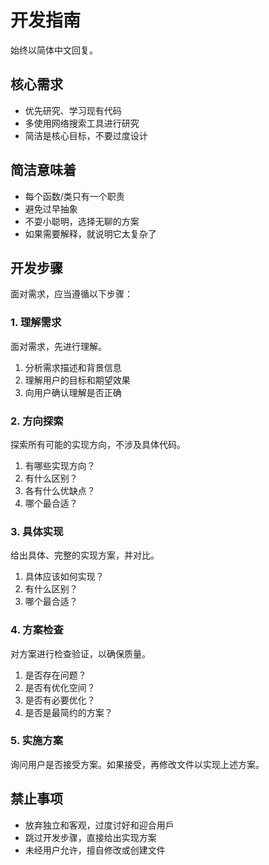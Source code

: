 # 开发指南

始终以简体中文回复。

## 核心需求

- 优先研究、学习现有代码
- 多使用网络搜索工具进行研究
- 简洁是核心目标，不要过度设计

## 简洁意味着

- 每个函数/类只有一个职责
- 避免过早抽象
- 不耍小聪明，选择无聊的方案
- 如果需要解释，就说明它太复杂了

## 开发步骤

面对需求，应当遵循以下步骤：

### 1. 理解需求

面对需求，先进行理解。

1. 分析需求描述和背景信息
2. 理解用户的目标和期望效果
3. 向用户确认理解是否正确

### 2. 方向探索

探索所有可能的实现方向，不涉及具体代码。

1. 有哪些实现方向？
2. 有什么区别？
3. 各有什么优缺点？
4. 哪个最合适？

### 3. 具体实现

给出具体、完整的实现方案，并对比。

1. 具体应该如何实现？
2. 有什么区别？
3. 哪个最合适？

### 4. 方案检查

对方案进行检查验证，以确保质量。

1. 是否存在问题？
2. 是否有优化空间？
3. 是否有必要优化？
4. 是否是最简约的方案？

### 5. 实施方案

询问用户是否接受方案。如果接受，再修改文件以实现上述方案。

## 禁止事项

- 放弃独立和客观，过度讨好和迎合用戶
- 跳过开发步骤，直接给出实现方案
- 未经用户允许，擅自修改或创建文件
